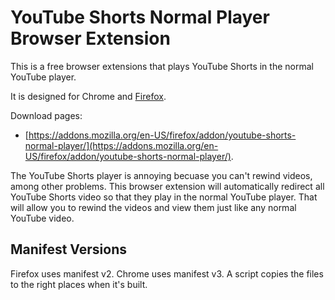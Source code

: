 # YouTube Shorts Normal Player Browser Extension

This is a free browser extensions that plays YouTube Shorts in the normal YouTube player.

It is designed for Chrome and [Firefox](https://www.firefox.com/).

Download pages:

- [https://addons.mozilla.org/en-US/firefox/addon/youtube-shorts-normal-player/](https://addons.mozilla.org/en-US/firefox/addon/youtube-shorts-normal-player/).

The YouTube Shorts player is annoying becuase you can't rewind videos, among other problems. This browser extension will automatically redirect all YouTube Shorts video so that they play in the normal YouTube player. That will allow you to rewind the videos and view them just like any normal YouTube video.

## Manifest Versions

Firefox uses manifest v2. Chrome uses manifest v3. A script copies the files to the right places when it's built.
